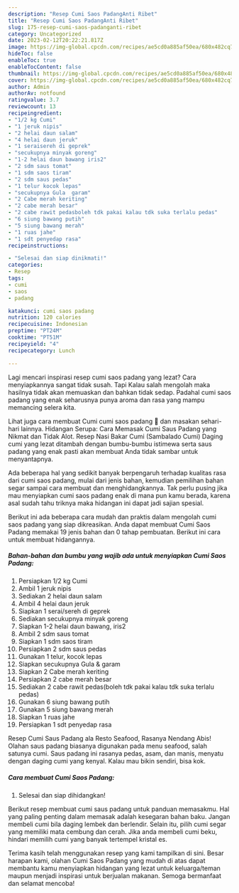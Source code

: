 ```yaml
---
description: "Resep Cumi Saos PadangAnti Ribet"
title: "Resep Cumi Saos PadangAnti Ribet"
slug: 175-resep-cumi-saos-padanganti-ribet
category: Uncategorized
date: 2023-02-12T20:22:21.817Z
image: https://img-global.cpcdn.com/recipes/ae5cd0a885af50ea/680x482cq70/cumi-saos-padang-foto-resep-utama.jpg
hideToc: false
enableToc: true
enableTocContent: false
thumbnail: https://img-global.cpcdn.com/recipes/ae5cd0a885af50ea/680x482cq70/cumi-saos-padang-foto-resep-utama.jpg
cover: https://img-global.cpcdn.com/recipes/ae5cd0a885af50ea/680x482cq70/cumi-saos-padang-foto-resep-utama.jpg
author: Admin
authorAv: notfound
ratingvalue: 3.7
reviewcount: 13
recipeingredient:
- "1/2 kg Cumi"
- "1 jeruk nipis"
- "2 helai daun salam"
- "4 helai daun jeruk"
- "1 seraisereh di geprek"
- "secukupnya minyak goreng"
- "1-2 helai daun bawang iris2"
- "2 sdm saus tomat"
- "1 sdm saos tiram"
- "2 sdm saus pedas"
- "1 telur kocok lepas"
- "secukupnya Gula  garam"
- "2 Cabe merah keriting"
- "2 cabe merah besar"
- "2 cabe rawit pedasboleh tdk pakai kalau tdk suka terlalu pedas"
- "6 siung bawang putih"
- "5 siung bawang merah"
- "1 ruas jahe"
- "1 sdt penyedap rasa"
recipeinstructions:

- "Selesai dan siap dinikmati!"
categories:
- Resep
tags:
- cumi
- saos
- padang

katakunci: cumi saos padang 
nutrition: 120 calories
recipecuisine: Indonesian
preptime: "PT24M"
cooktime: "PT51M"
recipeyield: "4"
recipecategory: Lunch

---
```



Lagi mencari inspirasi resep cumi saos padang yang lezat? Cara menyiapkannya sangat tidak susah. Tapi Kalau salah mengolah maka hasilnya tidak akan memuaskan dan bahkan tidak sedap. Padahal cumi saos padang yang enak seharusnya punya aroma dan rasa yang mampu memancing selera kita.


Lihat juga cara membuat Cumi cumi saos padang 🦑 dan masakan sehari-hari lainnya. Hidangan Serupa: Cara Memasak Cumi Saus Padang yang Nikmat dan Tidak Alot. Resep Nasi Bakar Cumi (Sambalado Cumi) Daging cumi yang lezat ditambah dengan bumbu-bumbu istimewa serta saus padang yang enak pasti akan membuat Anda tidak sambar untuk menyantapnya.

Ada beberapa hal yang sedikit banyak berpengaruh terhadap kualitas rasa dari cumi saos padang, mulai dari jenis bahan, kemudian pemilihan bahan segar sampai cara membuat dan menghidangkannya. Tak perlu pusing jika mau menyiapkan cumi saos padang enak di mana pun kamu berada, karena asal sudah tahu triknya maka hidangan ini dapat jadi sajian spesial.


Berikut ini ada beberapa cara mudah dan praktis dalam mengolah cumi saos padang yang siap dikreasikan. Anda dapat membuat Cumi Saos Padang memakai 19 jenis bahan dan 0 tahap pembuatan. Berikut ini cara untuk membuat hidangannya.

<!--inarticleads1-->

##### Bahan-bahan dan bumbu yang wajib ada untuk menyiapkan Cumi Saos Padang:

1. Persiapkan 1/2 kg Cumi
1. Ambil 1 jeruk nipis
1. Sediakan 2 helai daun salam
1. Ambil 4 helai daun jeruk
1. Siapkan 1 serai/sereh di geprek
1. Sediakan secukupnya minyak goreng
1. Siapkan 1-2 helai daun bawang, iris2
1. Ambil 2 sdm saus tomat
1. Siapkan 1 sdm saos tiram
1. Persiapkan 2 sdm saus pedas
1. Gunakan 1 telur, kocok lepas
1. Siapkan secukupnya Gula &amp; garam
1. Siapkan 2 Cabe merah keriting
1. Persiapkan 2 cabe merah besar
1. Sediakan 2 cabe rawit pedas(boleh tdk pakai kalau tdk suka terlalu pedas)
1. Gunakan 6 siung bawang putih
1. Gunakan 5 siung bawang merah
1. Siapkan 1 ruas jahe
1. Persiapkan 1 sdt penyedap rasa


Resep Cumi Saus Padang ala Resto Seafood, Rasanya Nendang Abis! Olahan saus padang biasanya digunakan pada menu seafood, salah satunya cumi. Saus padang ini rasanya pedas, asam, dan manis, menyatu dengan daging cumi yang kenyal. Kalau mau bikin sendiri, bisa kok. 

<!--inarticleads2-->

##### Cara membuat Cumi Saos Padang:


1. Selesai dan siap dihidangkan!

Berikut resep membuat cumi saus padang untuk panduan memasakmu. Hal yang paling penting dalam memasak adalah kesegaran bahan baku. Jangan membeli cumi bila daging lembek dan berlendir. Selain itu, pilih cumi segar yang memiliki mata cembung dan cerah. Jika anda membeli cumi beku, hindari memilih cumi yang banyak tertempel kristal es. 

Terima kasih telah menggunakan resep yang kami tampilkan di sini. Besar harapan kami, olahan Cumi Saos Padang yang mudah di atas dapat membantu kamu menyiapkan hidangan yang lezat untuk keluarga/teman maupun menjadi inspirasi untuk berjualan makanan. Semoga bermanfaat dan selamat mencoba!
